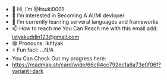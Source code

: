 - 👋 Hi, I’m @Itsuki0001
- 👀 I’m interested in Becoming A AI/Ml devloper
- 🌱 I’m currently learning serveral languages and frameworks
- 📫 How to reach me You Can Reach me with this email add: istyakuddin123@gmail.com
- 😄 Pronouns: Ikhtyak
- ⚡ Fun fact: ...N/A
- You Can Check Out my progress here:
- https://roadmap.sh/card/wide/66c84cc792ec1a8a73e0f06f?variant=dark



<!---
Itsuki0001/Itsuki0001 is a ✨ special ✨ repository because its `README.md` (this file) appears on your GitHub profile.
You can click the Preview link to take a look at your changes.
--->
